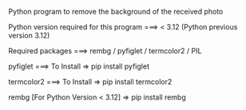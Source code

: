 Python program to remove the background of the received photo

Python version required for this program ===>  < 3.12 (Python previous version 3.12)

Required packages ===> rembg / pyfiglet / termcolor2 / PIL

pyfiglet  ===> To Install => pip install pyfiglet

termcolor2 ===> To Install => pip install termcolor2

rembg [For Python Version < 3.12] => pip install rembg
